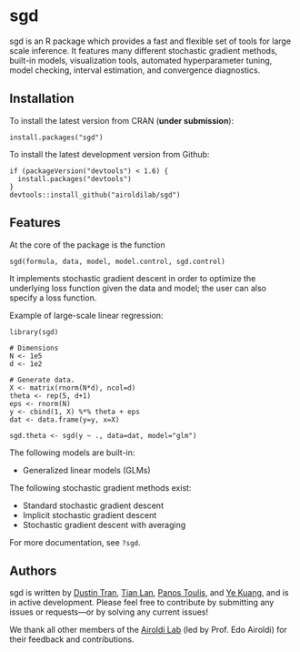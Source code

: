 # sgd

sgd is an R package which provides a fast and flexible set of tools for large
scale inference. It features many different stochastic gradient methods,
built-in models, visualization tools, automated hyperparameter tuning, model
checking, interval estimation, and convergence diagnostics.

## Installation
To install the latest version from CRAN (**under submission**):
```{R}
install.packages("sgd")
```

To install the latest development version from Github:
```{R}
if (packageVersion("devtools") < 1.6) {
  install.packages("devtools")
}
devtools::install_github("airoldilab/sgd")
```

## Features
At the core of the package is the function
```{R}
sgd(formula, data, model, model.control, sgd.control)
```
It implements stochastic gradient descent in order to optimize the underlying
loss function given the data and model; the user can also specify a loss function.

Example of large-scale linear regression:
```{R}
library(sgd)

# Dimensions
N <- 1e5
d <- 1e2

# Generate data.
X <- matrix(rnorm(N*d), ncol=d)
theta <- rep(5, d+1)
eps <- rnorm(N)
y <- cbind(1, X) %*% theta + eps
dat <- data.frame(y=y, x=X)

sgd.theta <- sgd(y ~ ., data=dat, model="glm")
```

The following models are built-in:
* Generalized linear models (GLMs)

The following stochastic gradient methods exist:
* Standard stochastic gradient descent
* Implicit stochastic gradient descent
* Stochastic gradient descent with averaging

For more documentation, see `?sgd`.

## Authors
sgd is written by [Dustin Tran](dtran@g.harvard.edu), [Tian
Lan](tianlan@g.harvard.edu), [Panos Toulis](ptoulis@fas.harvard.edu), and [Ye
Kuang](yekuang@g.harvard.edu), and is in active development. Please feel free
to contribute by submitting any issues or requests—or by solving any current
issues!

We thank all other members of the [Airoldi Lab](http://applied.stat.harvard.edu)
(led by Prof. Edo Airoldi) for their feedback and contributions.

